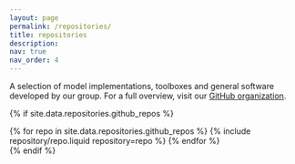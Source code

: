 ```yaml
---
layout: page
permalink: /repositories/
title: repositories
description:
nav: true
nav_order: 4
---
```


A selection of model implementations, toolboxes and general software developed by our group. For a full overview, visit our [GitHub organization](https://github.com/bioAI-Oslo).

{% if site.data.repositories.github_repos %}
<div class="repositories d-flex flex-wrap flex-md-row flex-column justify-content-between align-items-center">
  {% for repo in site.data.repositories.github_repos %}
    {% include repository/repo.liquid repository=repo %}
  {% endfor %}
</div>
{% endif %}
